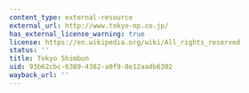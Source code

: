 ```yaml
---
content_type: external-resource
external_url: http://www.tokyo-np.co.jp/
has_external_license_warning: true
license: https://en.wikipedia.org/wiki/All_rights_reserved
status: ''
title: Tokyo Shimbun
uid: 93b62cbc-6389-4382-a0f9-8e12aadb6302
wayback_url: ''
---
```

